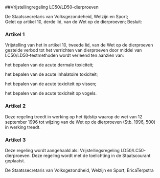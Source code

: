 <meta http-equiv='Content-Type' content='text/html; charset=utf-8' />

##Vrijstellingregeling LC50/LD50-dierproeven

De Staatssecretaris van Volksgezondeheid, Welzijn en Sport;  
Gelet op artikel 10, derde lid, van de Wet op de dierproeven;
Besluit:     

### Artikel  1  

Vrijstelling van het in artikel 10, tweede lid, van de Wet op de dierproeven gestelde verbod tot het verrichten van dierproeven door middel van LC50/LD50-testmethoden wordt verleend ten aanzien van: 

het bepalen van de acute dermale toxiciteit;  

het bepalen van de acute inhalatoire toxiciteit;   

het bepalen van de acute toxiciteit op vissen;  

het bepalen van de acute toxiciteit op vogels.   

### Artikel  2  

Deze regeling treedt in werking op het tijdstip waarop de wet van 12 september 1996 tot wijzing van de Wet op de dierproeven (Stb. 1996, 500) in werking treedt. 

### Artikel  3  

Deze regeling wordt aangehaald als: Vrijstellingsregeling LD50/LC50-dierproeven. 
Deze regeling wordt met de toelichting in de Staatscourant geplaatst.   

De 
Staatssecretaris van Volksgezondheid, Welzijn en Sport, 
EricaTerpstra     
